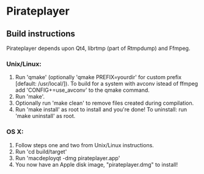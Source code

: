 Pirateplayer
============

Build instructions
-------------------

Pirateplayer depends upon Qt4, librtmp (part of Rtmpdump) and Ffmpeg.

### Unix/Linux:

1. Run 'qmake' (optionally 'qmake PREFIX=yourdir' for custom prefix [default: /usr/local/]). To build for a system with avconv istead of ffmpeg add 'CONFIG+=use_avconv' to the qmake command.
2. Run 'make'.
3. Optionally run 'make clean' to remove files created during compilation.
4. Run 'make install' as root to install and you're done! To uninstall: run 'make uninstall' as root.

### OS X:

1. Follow steps one and two from Unix/Linux instructions.
2. Run 'cd build/target'
2. Run 'macdeployqt -dmg pirateplayer.app'
3. You now have an Apple disk image, "pirateplayer.dmg" to install!
